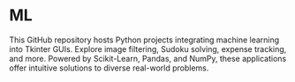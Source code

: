 # ML
This GitHub repository hosts Python projects integrating machine learning into Tkinter GUIs. Explore image filtering, Sudoku solving, expense tracking, and more. Powered by Scikit-Learn, Pandas, and NumPy, these applications offer intuitive solutions to diverse real-world problems.
